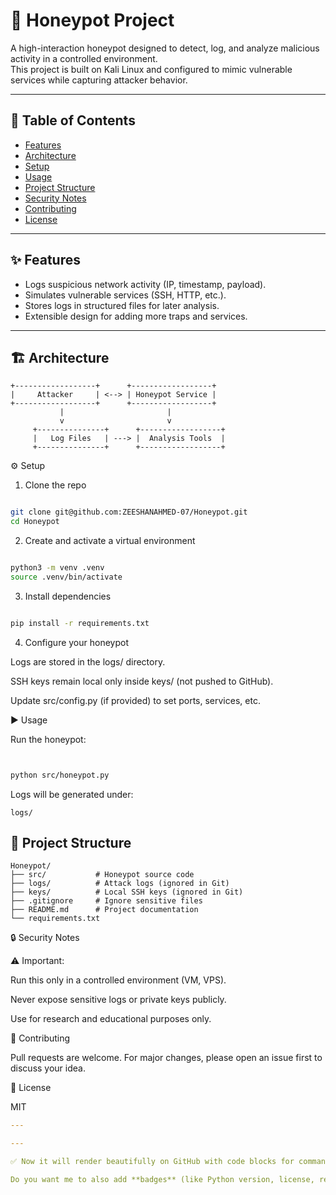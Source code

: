 # 🐝 Honeypot Project

A high-interaction honeypot designed to detect, log, and analyze malicious activity in a controlled environment.  
This project is built on Kali Linux and configured to mimic vulnerable services while capturing attacker behavior.

---

## 📖 Table of Contents
- [Features](#-features)
- [Architecture](#-architecture)
- [Setup](#-setup)
- [Usage](#-usage)
- [Project Structure](#-project-structure)
- [Security Notes](#-security-notes)
- [Contributing](#-contributing)
- [License](#-license)

---

## ✨ Features
- Logs suspicious network activity (IP, timestamp, payload).
- Simulates vulnerable services (SSH, HTTP, etc.).
- Stores logs in structured files for later analysis.
- Extensible design for adding more traps and services.

---

## 🏗 Architecture
```text
+------------------+      +------------------+
|     Attacker     | <--> | Honeypot Service |
+------------------+      +------------------+
           |                       |
           v                       v
     +---------------+      +------------------+
     |   Log Files   | ---> |  Analysis Tools  |
     +---------------+      +------------------+
```
⚙️ Setup
1. Clone the repo
```bash

git clone git@github.com:ZEESHANAHMED-07/Honeypot.git
cd Honeypot
```


2. Create and activate a virtual environment
```bash

python3 -m venv .venv
source .venv/bin/activate
```


3. Install dependencies
```bash

pip install -r requirements.txt
```

4. Configure your honeypot

Logs are stored in the logs/ directory.

SSH keys remain local only inside keys/ (not pushed to GitHub).

Update src/config.py (if provided) to set ports, services, etc.

▶️ Usage

Run the honeypot:
```bash


python src/honeypot.py
```
Logs will be generated under:
```text
logs/
```
## 📂 Project Structure
```text
Honeypot/
├── src/           # Honeypot source code
├── logs/          # Attack logs (ignored in Git)
├── keys/          # Local SSH keys (ignored in Git)
├── .gitignore     # Ignore sensitive files
├── README.md      # Project documentation
└── requirements.txt
```


🔒 Security Notes

⚠️ Important:

Run this only in a controlled environment (VM, VPS).

Never expose sensitive logs or private keys publicly.

Use for research and educational purposes only.

🤝 Contributing

Pull requests are welcome.
For major changes, please open an issue first to discuss your idea.

📜 License

MIT

```yaml
---

---

✅ Now it will render beautifully on GitHub with code blocks for commands, tree structures, and diagrams.  

Do you want me to also add **badges** (like Python version, license, repo size, etc.) at the top of your README to make it look extra professional?
```




